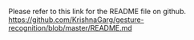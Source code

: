 Please refer to this link for the README file on github.
https://github.com/KrishnaGarg/gesture-recognition/blob/master/README.md